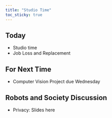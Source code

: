 ```yaml
---
title: "Studio Time"
toc_sticky: true
---
```


## Today

* Studio time
* Job Loss and Replacement

## For Next Time

* Computer Vision Project due Wednesday

## Robots and Society Discussion
* Privacy: <a-no-proxy href="https://docs.google.com/presentation/d/1tMus764Um1YEe1u7cPoEQqvi31sOtotlPgUjQc_BQ2o/edit#slide=id.p">Slides here </a-no-proxy>
